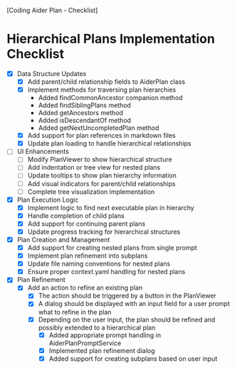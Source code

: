 [Coding Aider Plan - Checklist]

# Hierarchical Plans Implementation Checklist

- [x] Data Structure Updates
    - [x] Add parent/child relationship fields to AiderPlan class
    - [x] Implement methods for traversing plan hierarchies
        - Added findCommonAncestor companion method
        - Added findSiblingPlans method
        - Added getAncestors method
        - Added isDescendantOf method
        - Added getNextUncompletedPlan method
    - [x] Add support for plan references in markdown files
    - [x] Update plan loading to handle hierarchical relationships

- [ ] UI Enhancements
    - [ ] Modify PlanViewer to show hierarchical structure
    - [ ] Add indentation or tree view for nested plans
    - [ ] Update tooltips to show plan hierarchy information
    - [ ] Add visual indicators for parent/child relationships
    - [ ] Complete tree visualization implementation

- [x] Plan Execution Logic
    - [x] Implement logic to find next executable plan in hierarchy
    - [x] Handle completion of child plans
    - [x] Add support for continuing parent plans
    - [x] Update progress tracking for hierarchical structures

- [x] Plan Creation and Management
    - [x] Add support for creating nested plans from single prompt
    - [x] Implement plan refinement into subplans
    - [x] Update file naming conventions for nested plans
    - [x] Ensure proper context.yaml handling for nested plans

- [x] Plan Refinement
    - [x] Add an action to refine an existing plan
        - [x] The action should be triggered by a button in the PlanViewer
        - [x] A dialog should be displayed with an input field for a user prompt what to refine in the plan
        - [x] Depending on the user input, the plan should be refined and possibly extended to a hierarchical plan
            - [x] Added appropriate prompt handling in AiderPlanPromptService
            - [x] Implemented plan refinement dialog
            - [x] Added support for creating subplans based on user input
